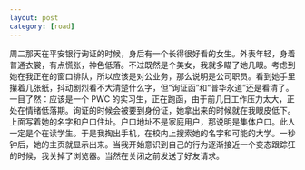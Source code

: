 ```yaml
---
layout: post
category: [road]
---
```


周二那天在平安银行询证的时候，身后有一个长得很好看的女生。外表年轻，身着普通衣裳，有点慌张，神色低落。不过既然是个美女，我就多瞄了她几眼。考虑到她在我正在的窗口排队，所以应该是对公业务，那么说明是公司职员。看到她手里攥着几张纸，抖动剧烈看不大清楚什么字，但“询证函”和“普华永道”还是看清了。一目了然：应该是一个 PWC 的实习生，正在跑函，由于前几日工作压力太大，正处在情绪低落期。询证的时候会被要到身份证，她拿出来的时候就在我眼皮低下。上面写着她的名字和户口住址。户口地址不是家庭用户，那说明是集体户口。此人一定是个在读学生。于是我掏出手机，在校内上搜索她的名字和可能的大学。一秒钟后，她的主页就显示出来。当我开始意识到自己的行为逐渐接近一个变态跟踪狂的时候，我关掉了浏览器。当然在关闭之前发送了好友请求。
